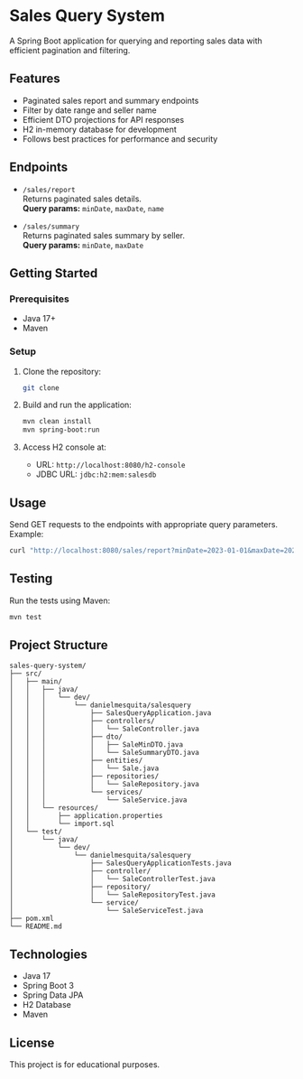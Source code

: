 # Sales Query System

A Spring Boot application for querying and reporting sales data with efficient pagination and filtering.

## Features

- Paginated sales report and summary endpoints
- Filter by date range and seller name
- Efficient DTO projections for API responses
- H2 in-memory database for development
- Follows best practices for performance and security

## Endpoints

- `/sales/report`  
  Returns paginated sales details.  
  **Query params:** `minDate`, `maxDate`, `name`

- `/sales/summary`  
  Returns paginated sales summary by seller.  
  **Query params:** `minDate`, `maxDate`

## Getting Started

### Prerequisites

- Java 17+
- Maven

### Setup

1. Clone the repository:
    ```bash
    git clone
    ```

2. Build and run the application:
    ```bash
    mvn clean install
    mvn spring-boot:run
    ```
3. Access H2 console at:
    - URL: `http://localhost:8080/h2-console`
    - JDBC URL: `jdbc:h2:mem:salesdb`

## Usage

Send GET requests to the endpoints with appropriate query parameters.  
Example:

```bash
curl "http://localhost:8080/sales/report?minDate=2023-01-01&maxDate=2023-12-31&name=John"
```

## Testing

Run the tests using Maven:

```bash
mvn test
```

## Project Structure

```
sales-query-system/
├── src/
│   ├── main/
│   │   ├── java/
│   │   │   └── dev/
│   │   │       └── danielmesquita/salesquery
│   │   │           ├── SalesQueryApplication.java
│   │   │           ├── controllers/
│   │   │           │   └── SaleController.java
│   │   │           ├── dto/
│   │   │           │   ├── SaleMinDTO.java
│   │   │           │   └── SaleSummaryDTO.java
│   │   │           ├── entities/
│   │   │           │   └── Sale.java
│   │   │           ├── repositories/
│   │   │           │   └── SaleRepository.java
│   │   │           └── services/
│   │   │               └── SaleService.java
│   │   └── resources/
│   │       ├── application.properties
│   │       └── import.sql
│   └── test/
│       └── java/
│           └── dev/
│               └── danielmesquita/salesquery
│                   ├── SalesQueryApplicationTests.java
│                   ├── controller/
│                   │   └── SaleControllerTest.java
│                   ├── repository/
│                   │   └── SaleRepositoryTest.java
│                   └── service/
│                       └── SaleServiceTest.java
├── pom.xml
└── README.md
```

## Technologies

- Java 17
- Spring Boot 3
- Spring Data JPA
- H2 Database
- Maven

## License

This project is for educational purposes.
